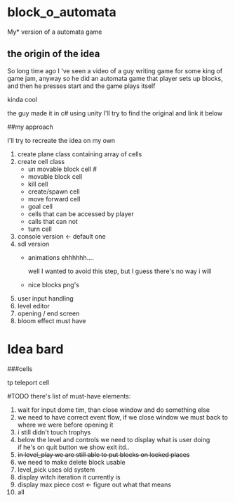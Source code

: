 # block_o_automata
My* version of a automata game 

## the origin of the idea
So long time ago I 've seen a video of a guy writing game for some king of game jam,
anyway so he did an automata game that player sets up blocks, and then he presses start and the game plays itself

kinda cool 

the guy made it in c# using unity
I'll try to find the original and link it below

##my approach

I'll try to recreate the idea  on my own

<ol>
<li> create plane class containing array of cells
<li> create cell class

- un movable block cell    #
- movable block cell 
- kill cell 
- create/spawn cell 
- move forward cell 
- goal cell 
- cells that can be accessed by player 
- calls that can not 
- turn cell 


<li>console version <- default one  
<li>sdl version 

- animations ehhhhhh....

    well I wanted to avoid this step, but I guess there's no way i will 
- nice blocks png's 
<li> user input handling 
<li> level editor 
<li>opening / end screen

<li> bloom effect must have 
</ol>




# Idea bard
###cells

tp teleport cell

#TODO
there's list of must-have elements:
<ol>
<li> wait for input dome tim, than close window and do something else
<li> we need to have correct event flow, if we close window we must back to where we were before opening it
<li> i still didn't touch trophys  
<li> below the level and controls we need to display what is user doing<br>
if he's on quit button we show exit itd..
<li> <del>in level_play we are still able to put blocks on locked places</del>
<li> we need to make delete block usable
<li> level_pick uses old system 
<li> display witch iteration it currently is
<li> display max piece cost <- figure out what that means
<li> all
</ol>

